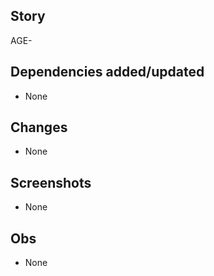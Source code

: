 ## Story

AGE-

## Dependencies added/updated
- None

## Changes
- None

## Screenshots
- None

## Obs
- None
